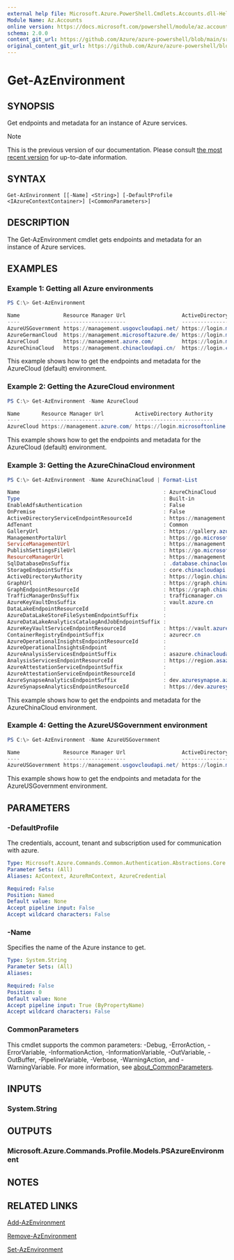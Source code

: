 ```yaml
---
external help file: Microsoft.Azure.PowerShell.Cmdlets.Accounts.dll-Help.xml
Module Name: Az.Accounts
online version: https://docs.microsoft.com/powershell/module/az.accounts/get-azenvironment
schema: 2.0.0
content_git_url: https://github.com/Azure/azure-powershell/blob/main/src/Accounts/Accounts/help/Get-AzEnvironment.md
original_content_git_url: https://github.com/Azure/azure-powershell/blob/main/src/Accounts/Accounts/help/Get-AzEnvironment.md
---
```


# Get-AzEnvironment

## SYNOPSIS
Get endpoints and metadata for an instance of Azure services.

> [!NOTE]
>This is the previous version of our documentation. Please consult [the most recent version](/powershell/module/az.accounts/get-azenvironment) for up-to-date information.

## SYNTAX

```
Get-AzEnvironment [[-Name] <String>] [-DefaultProfile <IAzureContextContainer>] [<CommonParameters>]
```

## DESCRIPTION
The Get-AzEnvironment cmdlet gets endpoints and metadata for an instance of Azure services.

## EXAMPLES

### Example 1: Getting all Azure environments
```powershell
PS C:\> Get-AzEnvironment 

Name              Resource Manager Url                  ActiveDirectory Authority          Type
----              --------------------                  -------------------------          ----
AzureUSGovernment https://management.usgovcloudapi.net/ https://login.microsoftonline.us/  Built-in
AzureGermanCloud  https://management.microsoftazure.de/ https://login.microsoftonline.de/  Built-in
AzureCloud        https://management.azure.com/         https://login.microsoftonline.com/ Built-in
AzureChinaCloud   https://management.chinacloudapi.cn/  https://login.chinacloudapi.cn/    Built-in
```

This example shows how to get the endpoints and metadata for the AzureCloud (default) environment.

### Example 2: Getting the AzureCloud environment
```powershell
PS C:\> Get-AzEnvironment -Name AzureCloud

Name       Resource Manager Url          ActiveDirectory Authority          Type
----       --------------------          -------------------------          ----
AzureCloud https://management.azure.com/ https://login.microsoftonline.com/ Built-in
```

This example shows how to get the endpoints and metadata for the AzureCloud (default) environment.

### Example 3: Getting the AzureChinaCloud environment
```powershell
PS C:\> Get-AzEnvironment -Name AzureChinaCloud | Format-List

Name                                              : AzureChinaCloud
Type                                              : Built-in
EnableAdfsAuthentication                          : False
OnPremise                                         : False
ActiveDirectoryServiceEndpointResourceId          : https://management.core.chinacloudapi.cn/
AdTenant                                          : Common
GalleryUrl                                        : https://gallery.azure.com/
ManagementPortalUrl                               : https://go.microsoft.com/fwlink/?LinkId=301902
ServiceManagementUrl                              : https://management.core.chinacloudapi.cn/
PublishSettingsFileUrl                            : https://go.microsoft.com/fwlink/?LinkID=301776
ResourceManagerUrl                                : https://management.chinacloudapi.cn/
SqlDatabaseDnsSuffix                              : .database.chinacloudapi.cn
StorageEndpointSuffix                             : core.chinacloudapi.cn
ActiveDirectoryAuthority                          : https://login.chinacloudapi.cn/
GraphUrl                                          : https://graph.chinacloudapi.cn/
GraphEndpointResourceId                           : https://graph.chinacloudapi.cn/
TrafficManagerDnsSuffix                           : trafficmanager.cn
AzureKeyVaultDnsSuffix                            : vault.azure.cn
DataLakeEndpointResourceId                        : 
AzureDataLakeStoreFileSystemEndpointSuffix        : 
AzureDataLakeAnalyticsCatalogAndJobEndpointSuffix : 
AzureKeyVaultServiceEndpointResourceId            : https://vault.azure.cn
ContainerRegistryEndpointSuffix                   : azurecr.cn
AzureOperationalInsightsEndpointResourceId        : 
AzureOperationalInsightsEndpoint                  : 
AzureAnalysisServicesEndpointSuffix               : asazure.chinacloudapi.cn
AnalysisServicesEndpointResourceId                : https://region.asazure.chinacloudapi.cn
AzureAttestationServiceEndpointSuffix             : 
AzureAttestationServiceEndpointResourceId         : 
AzureSynapseAnalyticsEndpointSuffix               : dev.azuresynapse.azure.cn
AzureSynapseAnalyticsEndpointResourceId           : https://dev.azuresynapse.azure.cn
```

This example shows how to get the endpoints and metadata for the AzureChinaCloud environment.

### Example 4: Getting the AzureUSGovernment environment
```powershell
PS C:\> Get-AzEnvironment -Name AzureUSGovernment

Name              Resource Manager Url                  ActiveDirectory Authority         Type
----              --------------------                  -------------------------         ----
AzureUSGovernment https://management.usgovcloudapi.net/ https://login.microsoftonline.us/ Built-in
```

This example shows how to get the endpoints and metadata for the AzureUSGovernment environment.

## PARAMETERS

### -DefaultProfile
The credentials, account, tenant and subscription used for communication with azure.

```yaml
Type: Microsoft.Azure.Commands.Common.Authentication.Abstractions.Core.IAzureContextContainer
Parameter Sets: (All)
Aliases: AzContext, AzureRmContext, AzureCredential

Required: False
Position: Named
Default value: None
Accept pipeline input: False
Accept wildcard characters: False
```

### -Name
Specifies the name of the Azure instance to get.

```yaml
Type: System.String
Parameter Sets: (All)
Aliases:

Required: False
Position: 0
Default value: None
Accept pipeline input: True (ByPropertyName)
Accept wildcard characters: False
```

### CommonParameters
This cmdlet supports the common parameters: -Debug, -ErrorAction, -ErrorVariable, -InformationAction, -InformationVariable, -OutVariable, -OutBuffer, -PipelineVariable, -Verbose, -WarningAction, and -WarningVariable. For more information, see [about_CommonParameters](http://go.microsoft.com/fwlink/?LinkID=113216).

## INPUTS

### System.String

## OUTPUTS

### Microsoft.Azure.Commands.Profile.Models.PSAzureEnvironment

## NOTES

## RELATED LINKS

[Add-AzEnvironment](./Add-AzEnvironment.md)

[Remove-AzEnvironment](./Remove-AzEnvironment.md)

[Set-AzEnvironment](./Set-AzEnvironment.md)

